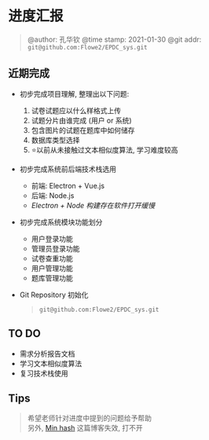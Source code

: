 # 进度汇报
> @author: 孔华钦
> @time stamp: 2021-01-30
> @git addr: `git@github.com:Flowe2/EPDC_sys.git`

## 近期完成

* 初步完成项目理解, 整理出以下问题: 
  1. 试卷试题应以什么样格式上传
  2. 试题分片由谁完成 (用户 or 系统)
  3. 包含图片的试题在题库中如何储存
  4. 数据库类型选择
  5. ⭐以前从未接触过文本相似度算法, 学习难度较高

* 初步完成系统前后端技术栈选用
  * 前端: Electron + Vue.js
  * 后端: Node.js
  * *Electron + Node 构建存在软件打开缓慢*

* 初步完成系统模块功能划分
  * 用户登录功能
  * 管理员登录功能
  * 试卷查重功能
  * 用户管理功能
  * 题库管理功能

* Git Repository 初始化
    > `git@github.com:Flowe2/EPDC_sys.git`

## TO DO

* 需求分析报告文档
* 学习文本相似度算法
* 复习技术栈使用

## Tips
> 希望老师针对进度中提到的问题给予帮助  
> 另外, [Min hash](https://hyunyoung2.github.io/2018/10/11/Min_Hashing/) 这篇博客失效, 打不开